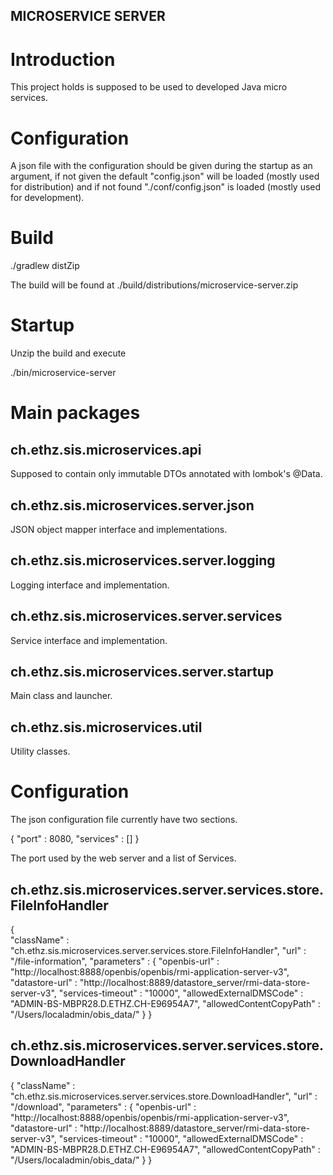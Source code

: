 ## MICROSERVICE SERVER ##

# Introduction #

This project holds is supposed to be used to developed Java micro services.

# Configuration #

A json file with the configuration should be given during the startup as an argument, if not given the default "config.json" will be loaded (mostly used for distribution) and if not found "./conf/config.json" is loaded (mostly used for development).

# Build #

./gradlew distZip

The build will be found at ./build/distributions/microservice-server.zip

# Startup #

Unzip the build and execute

./bin/microservice-server

# Main packages #

## ch.ethz.sis.microservices.api ##
Supposed to contain only immutable DTOs annotated with lombok's @Data.

## ch.ethz.sis.microservices.server.json ##
JSON object mapper interface and implementations.

## ch.ethz.sis.microservices.server.logging ##
Logging interface and implementation.

## ch.ethz.sis.microservices.server.services ##
Service interface and implementation.

## ch.ethz.sis.microservices.server.startup ##
Main class and launcher.

## ch.ethz.sis.microservices.util ##
Utility classes.

# Configuration #

The json configuration file currently have two sections.

{
	"port" : 8080,
	"services" : []
}

The port used by the web server and a list of Services.

## ch.ethz.sis.microservices.server.services.store.FileInfoHandler ##

{	
			"className" : "ch.ethz.sis.microservices.server.services.store.FileInfoHandler", 
			"url" : "/file-information",
			"parameters" : {
				"openbis-url" : "http://localhost:8888/openbis/openbis/rmi-application-server-v3",
				"datastore-url" : "http://localhost:8889/datastore_server/rmi-data-store-server-v3",
				"services-timeout" : "10000",
				"allowedExternalDMSCode" : "ADMIN-BS-MBPR28.D.ETHZ.CH-E96954A7",
				"allowedContentCopyPath" : "/Users/localadmin/obis_data/"
			}
}

## ch.ethz.sis.microservices.server.services.store.DownloadHandler ##

{ 
			"className" : "ch.ethz.sis.microservices.server.services.store.DownloadHandler", 
			"url" : "/download",
			"parameters" : { 
				"openbis-url" : "http://localhost:8888/openbis/openbis/rmi-application-server-v3",
				"datastore-url" : "http://localhost:8889/datastore_server/rmi-data-store-server-v3",
				"services-timeout" : "10000",
				"allowedExternalDMSCode" : "ADMIN-BS-MBPR28.D.ETHZ.CH-E96954A7",
				"allowedContentCopyPath" : "/Users/localadmin/obis_data/"
			}
}